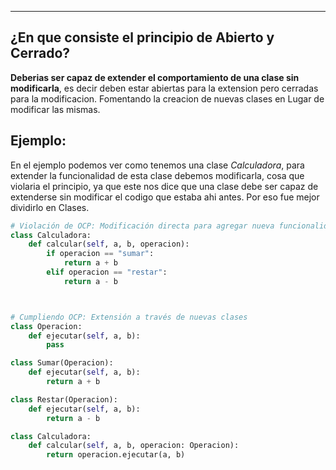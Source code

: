 
---
## ¿En que consiste el principio de Abierto y Cerrado?
**Deberias ser capaz de extender el comportamiento de una clase sin modificarla**, es decir deben estar abiertas para la extension pero cerradas para la modificacion. Fomentando la creacion de nuevas clases en Lugar de modificar las mismas.


## Ejemplo:
En el ejemplo podemos ver como tenemos una clase *Calculadora*, para extender la funcionalidad de esta clase debemos modificarla, cosa que violaria el principio, ya que este nos dice que una clase debe ser capaz de extenderse sin modificar el codigo que estaba ahi antes. Por eso fue mejor dividirlo en Clases.

```python
# Violación de OCP: Modificación directa para agregar nueva funcionalidad
class Calculadora:
    def calcular(self, a, b, operacion):
        if operacion == "sumar":
            return a + b
        elif operacion == "restar":
            return a - b



# Cumpliendo OCP: Extensión a través de nuevas clases
class Operacion:
    def ejecutar(self, a, b):
        pass

class Sumar(Operacion):
    def ejecutar(self, a, b):
        return a + b

class Restar(Operacion):
    def ejecutar(self, a, b):
        return a - b

class Calculadora:
    def calcular(self, a, b, operacion: Operacion):
        return operacion.ejecutar(a, b)

```

